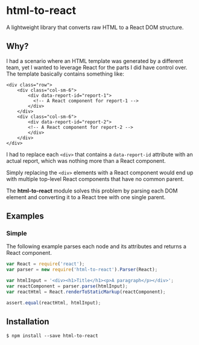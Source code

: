 # html-to-react
A lightweight library that converts raw HTML to a React DOM structure.

## Why?
I had a scenario where an HTML template was generated by a different team, yet I wanted to leverage React for the parts
I did have control over. The template basically contains something like:

```
<div class="row">
    <div class="col-sm-6">
        <div data-report-id="report-1">
          <!-- A React component for report-1 -->
        </div>
    </div>
    <div class="col-sm-6">
        <div data-report-id="report-2">
        <!-- A React component for report-2 -->
        </div>
    </div>
</div>
```

I had to replace each `<div>` that contains a `data-report-id` attribute with an actual report, which was nothing more
than a React component.

Simply replacing the `<div>` elements with a React component would end up with multiple top-level React components
that have no common parent.

The **html-to-react** module solves this problem by parsing each DOM element and converting it to a React tree with one
single parent.

## Examples

### Simple

The following example parses each node and its attributes and returns a React component.

```javascript
var React = require('react');
var parser = new require('html-to-react').Parser(React);

var htmlInput = '<div><h1>Title</h1><p>A paragraph</p></div>';
var reactComponent = parser.parse(htmlInput);
var reactHtml = React.renderToStaticMarkup(reactComponent);

assert.equal(reactHtml, htmlInput);
```

## Installation

`$ npm install --save html-to-react`